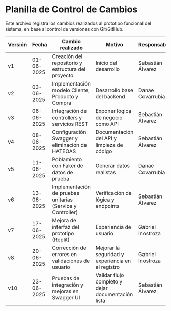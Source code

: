 #  Planilla de Control de Cambios  

Este archivo registra los cambios realizados al prototipo funcional del sistema, en base al control de versiones con Git/GitHub.

| Versión | Fecha       | Cambio realizado                                     | Motivo                                      | Responsable         |
|---------|-------------|------------------------------------------------------|---------------------------------------------|---------------------|
| v1    | 01-06-2025  | Creación del repositorio y estructura del proyecto   | Inicio del desarrollo                        | Sebastián Álvarez  |
| v2    | 03-06-2025  | Implementación modelo Cliente, Producto y Compra     | Desarrollo base del backend                  | Danae Covarrubia    |
| v3    | 06-06-2025  | Integración de controllers y servicios REST          | Exponer lógica de negocio como API           | Sebastián Álvarez   |
| v4    | 08-06-2025  | Configuración Swagger y eliminación de HATEOAS       | Documentación del API y limpieza de código   | Sebastián Álvarez  |
| v5    | 11-06-2025  | Poblamiento con Faker de datos de prueba             | Generar datos realistas                      | Danae Covarrubia    |
| v6    | 13-06-2025  | Implementación de pruebas unitarias (Service y Controller) | Verificación de lógica y endpoints      | Sebastián Álvarez   |
| v7    | 17-06-2025  | Mejora de interfaz del prototipo (Replit)            | Experiencia de usuario                       | Gabriel Inostroza   |
| v8    | 20-06-2025 | Corrección de errores en validaciones de usuario      | Mejorar la seguridad y experiencia en el registro    | Gabriel Inostroza |
| v10    | 23-06-2025 | Pruebas de integración y mejoras en Swagger UI        | Validar flujo completo y dejar documentación lista  | Sebastián Álvarez |



